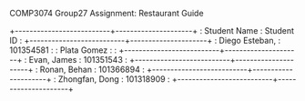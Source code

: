 COMP3074 Group27 Assignment: Restaurant Guide

+--------------------------+---------------------+
:      Student Name        :      Student ID     :
+--------------------------+---------------------+
:      Diego Esteban,      :      101354581      :
:       Plata Gomez        :                     :
+--------------------------+---------------------+
:      Evan, James         :      101351543      :
+--------------------------+---------------------+
:      Ronan, Behan        :      101366894      :
+--------------------------+---------------------+
:     Zhongfan, Dong       :      101318909      :
+--------------------------+---------------------+